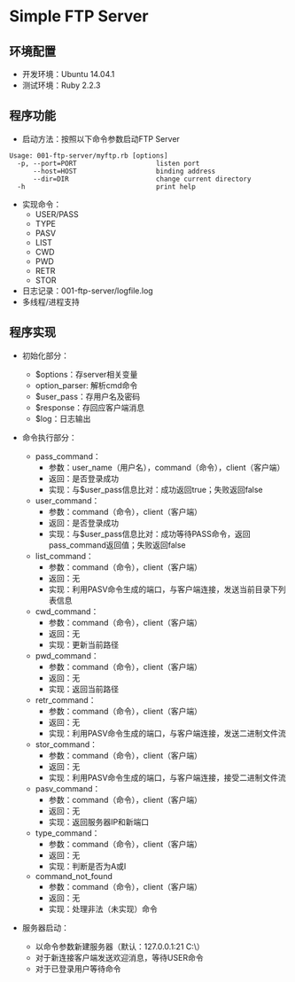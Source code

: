 # Simple FTP Server

## 环境配置

* 开发环境：Ubuntu 14.04.1
* 测试环境：Ruby 2.2.3

## 程序功能

* 启动方法：按照以下命令参数启动FTP Server
```
Usage: 001-ftp-server/myftp.rb [options]
  -p, --port=PORT                    listen port
      --host=HOST                    binding address
      --dir=DIR                      change current directory
  -h                                 print help
```
* 实现命令：
  * USER/PASS
  * TYPE
  * PASV
  * LIST
  * CWD
  * PWD
  * RETR
  * STOR
* 日志记录：001-ftp-server/logfile.log
* 多线程/进程支持

## 程序实现

* 初始化部分：
  * $options：存server相关变量
  * option_parser: 解析cmd命令
  * $user_pass：存用户名及密码
  * $response：存回应客户端消息
  * $log：日志输出

* 命令执行部分：
  * pass_command：
    * 参数：user_name（用户名），command（命令），client（客户端）
    * 返回：是否登录成功
    * 实现：与$user_pass信息比对：成功返回true；失败返回false
  * user_command：
    * 参数：command（命令），client（客户端）
    * 返回：是否登录成功
    * 实现：与$user_pass信息比对：成功等待PASS命令，返回pass_command返回值；失败返回false
  * list_command：
    * 参数：command（命令），client（客户端）
    * 返回：无
    * 实现：利用PASV命令生成的端口，与客户端连接，发送当前目录下列表信息
  * cwd_command：
    * 参数：command（命令），client（客户端）
    * 返回：无
    * 实现：更新当前路径
  * pwd_command：
    * 参数：command（命令），client（客户端）
    * 返回：无
    * 实现：返回当前路径
  * retr_command：
    * 参数：command（命令），client（客户端）
    * 返回：无
    * 实现：利用PASV命令生成的端口，与客户端连接，发送二进制文件流
  * stor_command：
    * 参数：command（命令），client（客户端）
    * 返回：无
    * 实现：利用PASV命令生成的端口，与客户端连接，接受二进制文件流
  * pasv_command：
    * 参数：command（命令），client（客户端）
    * 返回：无
    * 实现：返回服务器IP和新端口
  * type_command：
    * 参数：command（命令），client（客户端）
    * 返回：无
    * 实现：判断是否为A或I
  * command_not_found
    * 参数：command（命令），client（客户端）
    * 返回：无
    * 实现：处理非法（未实现）命令
    
* 服务器启动：
  * 以命令参数新建服务器（默认：127.0.0.1:21 C:\）
  * 对于新连接客户端发送欢迎消息，等待USER命令
  * 对于已登录用户等待命令
